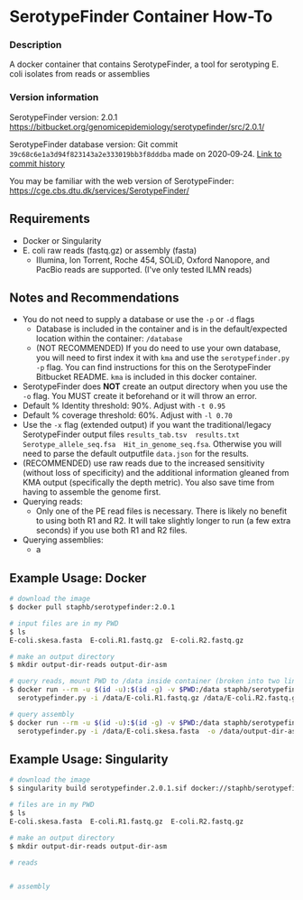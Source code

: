# SerotypeFinder Container How-To

### Description
A docker container that contains SerotypeFinder, a tool for serotyping E. coli isolates from reads or assemblies

### Version information
SerotypeFinder version: 2.0.1 https://bitbucket.org/genomicepidemiology/serotypefinder/src/2.0.1/

SerotypeFinder database version: Git commit `39c68c6e1a3d94f823143a2e333019bb3f8dddba` made on 2020‑09‑24. [Link to commit history](https://bitbucket.org/genomicepidemiology/serotypefinder_db/commits/)

You may be familiar with the web version of SerotypeFinder: https://cge.cbs.dtu.dk/services/SerotypeFinder/

## Requirements
  * Docker or Singularity
  * E. coli raw reads (fastq.gz) or assembly (fasta)
    * Illumina, Ion Torrent, Roche 454, SOLiD, Oxford Nanopore, and PacBio reads are supported. (I've only tested ILMN reads)

## Notes and Recommendations
  * You do not need to supply a database or use the `-p` or `-d` flags
    * Database is included in the container and is in the default/expected location within the container: `/database`
    * (NOT RECOMMENDED) If you do need to use your own database, you will need to first index it with `kma` and use the `serotypefinder.py -p` flag. You can find instructions for this on the SerotypeFinder Bitbucket README. `kma` is included in this docker container.
  * SerotypeFinder does **NOT** create an output directory when you use the `-o` flag. You MUST create it beforehand or it will throw an error.
  * Default % Identity threshold: 90%. Adjust with `-t 0.95`
  * Default % coverage threshold: 60%. Adjust with `-l 0.70`
  * Use the `-x` flag (extended output) if you want the traditional/legacy SerotypeFinder output files `results_tab.tsv  results.txt  Serotype_allele_seq.fsa  Hit_in_genome_seq.fsa`. Otherwise you will need to parse the default outputfile `data.json` for the results.
  * (RECOMMENDED) use raw reads due to the increased sensitivity (without loss of specificity) and the additional information gleaned from KMA output (specifically the depth metric). You also save time from having to assemble the genome first.
  * Querying reads:
    * Only one of the PE read files is necessary. There is likely no benefit to using both R1 and R2. It will take slightly longer to run (a few extra seconds) if you use both R1 and R2 files.
  * Querying assemblies:
    * a

## Example Usage: Docker
```bash
# download the image
$ docker pull staphb/serotypefinder:2.0.1

# input files are in my PWD
$ ls
E-coli.skesa.fasta  E-coli.R1.fastq.gz  E-coli.R2.fastq.gz

# make an output directory
$ mkdir output-dir-reads output-dir-asm

# query reads, mount PWD to /data inside container (broken into two lines for readabilty)
$ docker run --rm -u $(id -u):$(id -g) -v $PWD:/data staphb/serotypefinder:2.0.1 \
  serotypefinder.py -i /data/E-coli.R1.fastq.gz /data/E-coli.R2.fastq.gz -o /data/output-dir-reads

# query assembly
$ docker run --rm -u $(id -u):$(id -g) -v $PWD:/data staphb/serotypefinder:2.0.1 \
  serotypefinder.py -i /data/E-coli.skesa.fasta  -o /data/output-dir-asm
```

## Example Usage: Singularity
```bash
# download the image
$ singularity build serotypefinder.2.0.1.sif docker://staphb/serotypefinder:2.0.1

# files are in my PWD
$ ls
E-coli.skesa.fasta  E-coli.R1.fastq.gz  E-coli.R2.fastq.gz

# make an output directory
$ mkdir output-dir-reads output-dir-asm

# reads


# assembly

```
